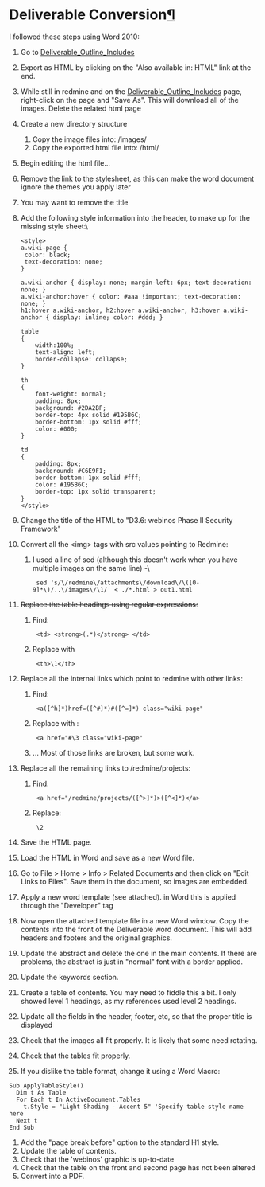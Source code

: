 Deliverable Conversion[¶](#Deliverable-Conversion)
==================================================

I followed these steps using Word 2010:

1.  Go to [Deliverable\_Outline\_Includes](.html)
2.  Export as HTML by clicking on the "Also available in: HTML" link at
    the end.
3.  While still in redmine and on the
    [Deliverable\_Outline\_Includes](.html) page, right-click on the
    page and "Save As". This will download all of the images. Delete the
    related html page
4.  Create a new directory structure
    1.  Copy the image files into: /images/
    2.  Copy the exported html file into: /html/

5.  Begin editing the html file...
6.  Remove the link to the stylesheet, as this can make the word
    document ignore the themes you apply later
7.  You may want to remove the title
8.  Add the following style information into the header, to make up for
    the missing style sheet:\

        <style>
        a.wiki-page {
         color: black;
         text-decoration: none;
        }

        a.wiki-anchor { display: none; margin-left: 6px; text-decoration: none; }
        a.wiki-anchor:hover { color: #aaa !important; text-decoration: none; }
        h1:hover a.wiki-anchor, h2:hover a.wiki-anchor, h3:hover a.wiki-anchor { display: inline; color: #ddd; }

        table
        {
            width:100%;
            text-align: left;
            border-collapse: collapse;
        }

        th 
        {
            font-weight: normal;
            padding: 8px;
            background: #2DA2BF;
            border-top: 4px solid #195B6C;
            border-bottom: 1px solid #fff;
            color: #000;
        }

        td
        {
            padding: 8px;
            background: #C6E9F1; 
            border-bottom: 1px solid #fff;
            color: #195B6C;
            border-top: 1px solid transparent;
        }
        </style>

9.  Change the title of the HTML to "D3.6: webinos Phase II Security
    Framework"
10. Convert all the \<img\> tags with src values pointing to Redmine:
    1.  I used a line of sed (although this doesn't work when you have
        multiple images on the same line) -\

             sed 's/\/redmine\/attachments\/download\/\([0-9]*\)/..\/images\/\1/' < ./*.html > out1.html 

11. ~~Replace the table headings using regular expressions:~~
    1.  Find:

             <td> <strong>(.*)</strong> </td> 

    2.  Replace with

             <th>\1</th> 

12. Replace all the internal links which point to redmine with other
    links:
    1.  Find:

             <a([^h]*)href=([^#]*)#([^=]*) class="wiki-page" 

    2.  Replace with :

             <a href="#\3 class="wiki-page" 

    3.  ... Most of those links are broken, but some work.

13. Replace all the remaining links to /redmine/projects:
    1.  Find:

             <a href="/redmine/projects/([^>]*)>([^<]*)</a> 

    2.  Replace:

             \2 

14. Save the HTML page.
15. Load the HTML in Word and save as a new Word file.
16. Go to File \> Home \> Info \> Related Documents and then click on
    "Edit Links to Files". Save them in the document, so images are
    embedded.
17. Apply a new word template (see attached). in Word this is applied
    through the "Developer" tag
18. Now open the attached template file in a new Word window. Copy the
    contents into the front of the Deliverable word document. This will
    add headers and footers and the original graphics.
19. Update the abstract and delete the one in the main contents. If
    there are problems, the abstract is just in "normal" font with a
    border applied.
20. Update the keywords section.
21. Create a table of contents. You may need to fiddle this a bit. I
    only showed level 1 headings, as my references used level 2
    headings.
22. Update all the fields in the header, footer, etc, so that the proper
    title is displayed
23. Check that the images all fit properly. It is likely that some need
    rotating.
24. Check that the tables fit properly.
25. If you dislike the table format, change it using a Word Macro:

<!-- -->


    Sub ApplyTableStyle()
      Dim t As Table
      For Each t In ActiveDocument.Tables
        t.Style = "Light Shading - Accent 5" 'Specify table style name here
      Next t
    End Sub

1.  Add the "page break before" option to the standard H1 style.
2.  Update the table of contents.
3.  Check that the 'webinos' graphic is up-to-date
4.  Check that the table on the front and second page has not been
    altered
5.  Convert into a PDF.

